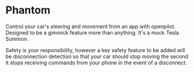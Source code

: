 # Phantom
Control your car's steering and movement from an app with openpilot. Designed to be a gimmick feature more than anything. It's a mock Tesla Summon.

Safety is your responsibility, however a key safety feature to be added will be disconnection detection so that your car should stop moving the second it stops receiving commands from your phone in the event of a disconnect.
